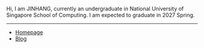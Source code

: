 Hi, I am JINHANG, currently an undergraduate in National University of Singapore School of Computing. I am expected to graduate in 2027 Spring.

---

- [Homepage](https://jhqiu21.github.io/)
- [Blog](https://jhqiu21.github.io/Blog/)
